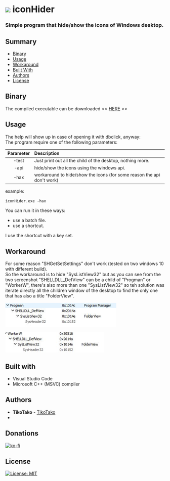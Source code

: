 # <img src="iconHider.ico" width="96"> iconHider

### Simple program that hide/show the icons of Windows desktop.

## Summary
  - [Binary](#binary)
  - [Usage](#usage)
  - [Workaround](#workaround)
  - [Built With](#built-with)
  - [Authors](#authors)
  - [License](#license)

## Binary
  The compiled executable can be downloaded >> [HERE](https://github.com/TikoTako/iconHider/releases/) <<

## Usage
The help will show up in case of opening it with dbclick, anyway:
<br />The program require one of the following parameters:

| Parameter | Description |
|:-:|:-|
|-test|Just print out all the child of the desktop, nothing more.|
|-api|hide/show the icons using the windows api.|
|-hax|workaround to hide/show the icons (for some reason the api don't work)|

example:

    iconHider.exe -hax

You can run it in these ways:
  * use a batch file.
  * use a shortcut.

I use the shortcut with a key set.

## Workaround
For some reason "SHGetSetSettings" don't work (tested on two windows 10 with different build).<br />
So the workaround is to hide "SysListView32" but as you can see from the two screenshot "SHELLDLL_DefView" can be a child of "Progman" or "WorkerW", there's also more than one "SysListView32" so teh solution was iterate directly all the children window of the desktop to find the only one that has also a title "FolderView".

![Progman](https://raw.githubusercontent.com/TikoTako/TikoTako/main/img/progman-shell-syslist%20%5Bstatic%20wallpaper%5D.JPG)

![WorkerW](https://raw.githubusercontent.com/TikoTako/TikoTako/main/img/workerw-shell-syslist%20%5Bstatic%20and%20slideshow%5D.JPG)


## Built with
* Visual Studio Code
* Microsoft C++ (MSVC) compiler

## Authors
  - **TikoTako** - [TikoTako](https://github.com/TikoTako)
  - 
## Donations
[![ko-fi](https://ko-fi.com/img/githubbutton_sm.svg)](https://ko-fi.com/I2I0PNUUU)

## License
[![License: MIT](https://img.shields.io/badge/License-MIT-green.svg)](https://opensource.org/licenses/MIT)
